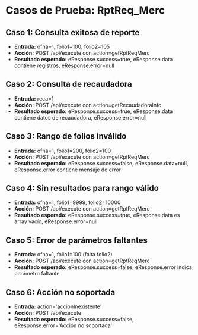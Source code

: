 # Casos de Prueba: RptReq_Merc

## Caso 1: Consulta exitosa de reporte
- **Entrada:** ofna=1, folio1=100, folio2=105
- **Acción:** POST /api/execute con action=getRptReqMerc
- **Resultado esperado:** eResponse.success=true, eResponse.data contiene registros, eResponse.error=null

## Caso 2: Consulta de recaudadora
- **Entrada:** reca=1
- **Acción:** POST /api/execute con action=getRecaudadoraInfo
- **Resultado esperado:** eResponse.success=true, eResponse.data contiene datos de recaudadora, eResponse.error=null

## Caso 3: Rango de folios inválido
- **Entrada:** ofna=1, folio1=200, folio2=100
- **Acción:** POST /api/execute con action=getRptReqMerc
- **Resultado esperado:** eResponse.success=false, eResponse.data=null, eResponse.error contiene mensaje de error

## Caso 4: Sin resultados para rango válido
- **Entrada:** ofna=1, folio1=9999, folio2=10000
- **Acción:** POST /api/execute con action=getRptReqMerc
- **Resultado esperado:** eResponse.success=true, eResponse.data es array vacío, eResponse.error=null

## Caso 5: Error de parámetros faltantes
- **Entrada:** ofna=1, folio1=100 (falta folio2)
- **Acción:** POST /api/execute con action=getRptReqMerc
- **Resultado esperado:** eResponse.success=false, eResponse.error indica parámetro faltante

## Caso 6: Acción no soportada
- **Entrada:** action='accionInexistente'
- **Acción:** POST /api/execute
- **Resultado esperado:** eResponse.success=false, eResponse.error='Acción no soportada'
